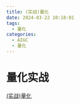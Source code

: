 ```yaml
---
title: (实战)量化
date: 2024-03-22 10:18:01
tags:
  - 量化
categories: 
  - AIGC
  - 量化  
---
```


<p></p>
<!-- more -->

# 量化实战
[(实战)量化](https://candied-skunk-1ca.notion.site/1213172a99a949ceba7e8e2164710a77?pvs=4)



